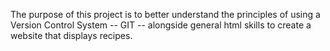 The purpose of this project is to better understand the principles of using a Version Control System -- GIT -- alongside general html skills to create a website that displays recipes.